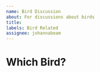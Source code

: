 ```yaml
---
name: Bird Discussion
about: For discussions about birds
title: 
labels: Bird Related
assignee: johannabeam
---
```


# Which Bird?